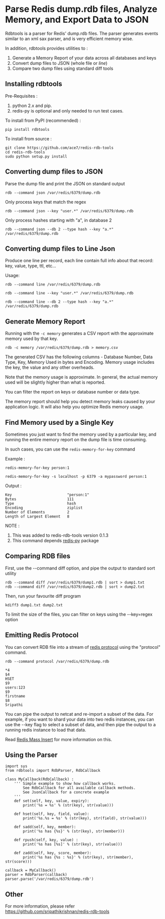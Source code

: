 # Parse Redis dump.rdb files, Analyze Memory, and Export Data to JSON #

Rdbtools is a parser for Redis' dump.rdb files. The parser generates events similar to an xml sax parser, and is very efficient memory wise.

In addition, rdbtools provides utilities to :

 1.  Generate a Memory Report of your data across all databases and keys
 2.  Convert dump files to JSON (whole file or *line*)
 3.  Compare two dump files using standard diff tools

## Installing rdbtools ##

Pre-Requisites :

1. python 2.x and pip.
2. redis-py is optional and only needed to run test cases.

To install from PyPI (recommended) :

    pip install rdbtools

To install from source :

    git clone https://github.com/ace7/redis-rdb-tools
    cd redis-rdb-tools
    sudo python setup.py install

## Converting dump files to JSON ##

Parse the dump file and print the JSON on standard output

    rdb --command json /var/redis/6379/dump.rdb

Only process keys that match the regex

    rdb --command json --key "user.*" /var/redis/6379/dump.rdb

Only process hashes starting with "a", in database 2

    rdb --command json --db 2 --type hash --key "a.*" /var/redis/6379/dump.rdb

## Converting dump files to Line Json ##
Produce one line per record, each line contain full info about that record: key, value, type, ttl, etc...

Usage:

    rdb --command line /var/redis/6379/dump.rdb

    rdb --command line --key "user.*" /var/redis/6379/dump.rdb

    rdb --command line --db 2 --type hash --key "a.*" /var/redis/6379/dump.rdb

## Generate Memory Report ##

Running with the  `-c memory` generates a CSV report with the approximate memory used by that key.

    rdb -c memory /var/redis/6379/dump.rdb > memory.csv


The generated CSV has the following columns - Database Number, Data Type, Key, Memory Used in bytes and Encoding.
Memory usage includes the key, the value and any other overheads.

Note that the memory usage is approximate. In general, the actual memory used will be slightly higher than what is reported.

You can filter the report on keys or database number or data type.

The memory report should help you detect memory leaks caused by your application logic. It will also help you optimize Redis memory usage.

## Find Memory used by a Single Key ##

Sometimes you just want to find the memory used by a particular key, and running the entire memory report on the dump file is time consuming.

In such cases, you can use the `redis-memory-for-key` command

Example :

    redis-memory-for-key person:1

    redis-memory-for-key -s localhost -p 6379 -a mypassword person:1

Output :

    Key                         "person:1"
    Bytes                       111
    Type                        hash
    Encoding                    ziplist
    Number of Elements          2
    Length of Largest Element   8

NOTE :

1. This was added to redis-rdb-tools version 0.1.3
2. This command depends [redis-py](https://github.com/andymccurdy/redis-py) package

## Comparing RDB files ##

First, use the --command diff option, and pipe the output to standard sort utility

    rdb --command diff /var/redis/6379/dump1.rdb | sort > dump1.txt
    rdb --command diff /var/redis/6379/dump2.rdb | sort > dump2.txt

Then, run your favourite diff program

    kdiff3 dump1.txt dump2.txt

To limit the size of the files, you can filter on keys using the --key=regex option

## Emitting Redis Protocol ##

You can convert RDB file into a stream of [redis protocol](http://redis.io/topics/protocol) using the "protocol" command.

    rdb --command protocol /var/redis/6379/dump.rdb

    *4
    $4
    HSET
    $9
    users:123
    $9
    firstname
    $8
    Sripathi

You can pipe the output to netcat and re-import a subset of the data.
For example, if you want to shard your data into two redis instances, you can use the --key flag to select a subset of data,
and then pipe the output to a running redis instance to load that data.

Read [Redis Mass Insert](http://redis.io/topics/mass-insert) for more information on this.

## Using the Parser ##

    import sys
    from rdbtools import RdbParser, RdbCallback

    class MyCallback(RdbCallback) :
        ''' Simple example to show how callback works.
            See RdbCallback for all available callback methods.
            See JsonCallback for a concrete example
        '''
        def set(self, key, value, expiry):
            print('%s = %s' % (str(key), str(value)))

        def hset(self, key, field, value):
            print('%s.%s = %s' % (str(key), str(field), str(value)))

        def sadd(self, key, member):
            print('%s has {%s}' % (str(key), str(member)))

        def rpush(self, key, value) :
            print('%s has [%s]' % (str(key), str(value)))

        def zadd(self, key, score, member):
            print('%s has {%s : %s}' % (str(key), str(member), str(score)))

    callback = MyCallback()
    parser = RdbParser(callback)
    parser.parse('/var/redis/6379/dump.rdb')

## Other

For more information, please refer https://github.com/sripathikrishnan/redis-rdb-tools
